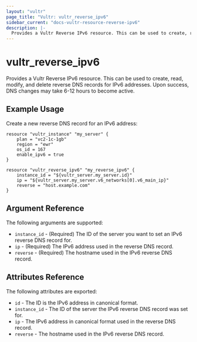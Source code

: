 ```yaml
---
layout: "vultr"
page_title: "Vultr: vultr_reverse_ipv6"
sidebar_current: "docs-vultr-resource-reverse-ipv6"
description: |-
  Provides a Vultr Reverse IPv6 resource. This can be used to create, read, modify, and delete reverse DNS records for IPv6 addresses.
---
```


# vultr_reverse_ipv6

Provides a Vultr Reverse IPv6 resource. This can be used to create, read,
modify, and delete reverse DNS records for IPv6 addresses. Upon success, DNS
changes may take 6-12 hours to become active.

## Example Usage

Create a new reverse DNS record for an IPv6 address:

```hcl
resource "vultr_instance" "my_server" {
	plan = "vc2-1c-1gb"
	region = "ewr"
	os_id = 167
	enable_ipv6 = true
}

resource "vultr_reverse_ipv6" "my_reverse_ipv6" {
	instance_id = "${vultr_server.my_server.id}"
	ip = "${vultr_server.my_server.v6_networks[0].v6_main_ip}"
	reverse = "host.example.com"
}
```

## Argument Reference

The following arguments are supported:

* `instance_id` - (Required) The ID of the server you want to set an IPv6
  reverse DNS record for.
* `ip` - (Required) The IPv6 address used in the reverse DNS record.
* `reverse` - (Required) The hostname used in the IPv6 reverse DNS record.

## Attributes Reference

The following attributes are exported:

* `id` - The ID is the IPv6 address in canonical format.
* `instance_id` - The ID of the server the IPv6 reverse DNS record was set for.
* `ip` - The IPv6 address in canonical format used in the reverse DNS record.
* `reverse` - The hostname used in the IPv6 reverse DNS record.
